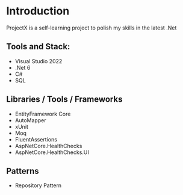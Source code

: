 # Introduction
ProjectX is a self-learning project to polish my skills in the latest .Net

## Tools and Stack:
* Visual Studio 2022
* .Net 6
* C#
* SQL

## Libraries / Tools / Frameworks
* EntityFramework Core
* AutoMapper
* xUnit
* Moq
* FluentAssertions
* AspNetCore.HealthChecks
* AspNetCore.HealthChecks.UI

## Patterns
* Repository Pattern